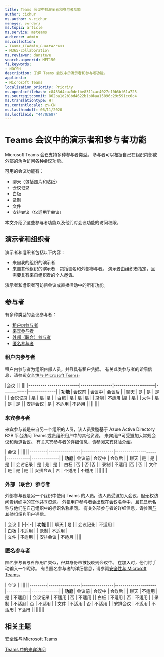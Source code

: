 ```yaml
---
title: Teams 会议中的演示者和参与者功能
author: cichur
ms.author: v-cichur
manager: serdars
ms.topic: article
ms.service: msteams
audience: admin
ms.collection:
- Teams_ITAdmin_GuestAccess
- M365-collaboration
ms.reviewer: dansteve
search.appverid: MET150
f1.keywords:
- NOCSH
description: 了解 Teams 会议中的演示者和参与者功能。
appliesto:
- Microsoft Teams
localization_priority: Priority
ms.openlocfilehash: c8433d4caa0defbe83114ac4027c10b6bf61a725
ms.sourcegitcommit: 862ba1d2b3bd4622b1b0baa15096c29c591cc6c4
ms.translationtype: HT
ms.contentlocale: zh-CN
ms.lasthandoff: 06/11/2020
ms.locfileid: "44702687"
---
```

<a name="presenter-and-participant-capabilities-in-a-teams-meeting"></a>Teams 会议中的演示者和参与者功能
======================================================

Microsoft Teams 会议支持多种参与者类型。 参与者可以根据自己在组织内部或外部的角色访问各种会议功能。

可用的会议功能有：

- 聊天（包括照片和贴纸）
- 会议记录
- 白板
- 录制
- 文件
- 安排会议（仅适用于会议）

本文介绍了这些参与者功能以及他们对会议功能的访问权限。

## <a name="presenters-and-organizers"></a>演示者和组织者

演示者和组织者包括以下内容：

- 来自我的组织的演示者
- 来自其他组织的演示者 - 包括匿名和外部参与者。 演示者由组织者指定，且需要具有来自组织者的个人邀请。

演示者和组织者可访问会议或直播活动中的所有功能。

## <a name="participants"></a>参与者

有多种类型的会议参与者：

- [租户内参与者](#in-tenant-participant)
- [来宾参与者](#guest-participant)
- [外部（联合）参与者](#external-federated-participant)
- [匿名参与者](#anonymous-participant)

### <a name="in-tenant-participant"></a>租户内参与者

租户内参与者为组织内部人员，并且具有租户凭据。 有关此类参与者的详细信息，请参阅[安全性与 Microsoft Teams](teams-security-guide.md#participant-types)。

|会议  |  | |||
|---------|----------------|----------------|---------------------|------------|--------------|
| **功能**        | 会议前 | 会议中 | 会议后 |
| 聊天 | 是 | 是 | 是 |
| 会议记录 | 是 | 是 |是 |
| 白板 | 是 | 是 |是 |
| 录制 | 不适用 |是 | 是 |
| 文件 | 是 | 是 | 是 |
| 安排会议 | 是 | 不适用 | 不适用 |
|||||||

### <a name="guest-participant"></a>来宾参与者

来宾参与者是来自另一个组织的人员，该人员受邀基于 Azure Active Directory B2B 平台访问 Teams 或贵组织租户中的其他资源。 来宾用户可受邀加入常规会议和频道会议。 有关来宾参与者的详细信息，请参阅[来宾体验介绍](guest-experience.md#comparison-of-team-member-and-guest-capabilities)。

| 会议 |  | |||
|---------|----------------|----------------|---------------------|------------|--------------|
| **功能**        | 会议前 | 会议中 | 会议后 |
| 聊天 | 是 | 是 | 是 |
| 会议记录 | 是 | 是 | 是 |
| 白板 | 否 | 否 |否 |
| 录制 | 不适用 |否 | 否 |
| 文件 | 是 | 是 | 是 |
| 安排会议 | 否 | 不适用 | 不适用 |
|||||||

### <a name="external-federated-participant"></a>外部（联合）参与者

外部参与者是另一个组织中使用 Teams 的人员，该人员受邀加入会议，但无权访问贵组织中的其他共享资源。 外部用户参与者会出现在会议名单中，且其显示名称与他们在自己组织中的标识名称相同。 有关外部参与者的详细信息，请参阅[与其他组织的用户通信](communicate-with-users-from-other-organizations.md#external-access)。

| 会议 ||
|-|-|-|
| **功能** |||
| 聊天 | 是 |
| 会议记录 | 不适用 |  
| 白板 | 不适用 |
| 录制 | 不适用 |  
| 文件 | 不适用 |
| 安排会议 | 不适用 |
|||

### <a name="anonymous-participant"></a>匿名参与者

匿名参与者与外部用户类似，但其身份未被投映到会议中。 在加入时，他们将手动输入一个昵称。 有关匿名参与者的详细信息，请参阅[安全性与 Microsoft Teams](teams-security-guide.md#participant-types)。

| 会议  | | |||
|---------|----------------|----------------|---------------------|------------|--------------|
| **功能**        | 会议前 | 会议中 | 会议后 |
| 聊天 | 不适用 | 是 | 不适用 |
| 会议记录 | 不适用 | 否 | 不适用 |
| 白板 | 不适用 | 否 | 不适用 |
| 录制 | 不适用 | 否 | 不适用 |
| 文件 | 不适用 | 否 | 不适用 |
| 安排会议 | 不适用 | 不适用 | 不适用 |
|||||||

## <a name="related-topics"></a>相关主题

[安全性与 Microsoft Teams](teams-security-guide.md)

[Teams 中的来宾访问](guest-access.md)
